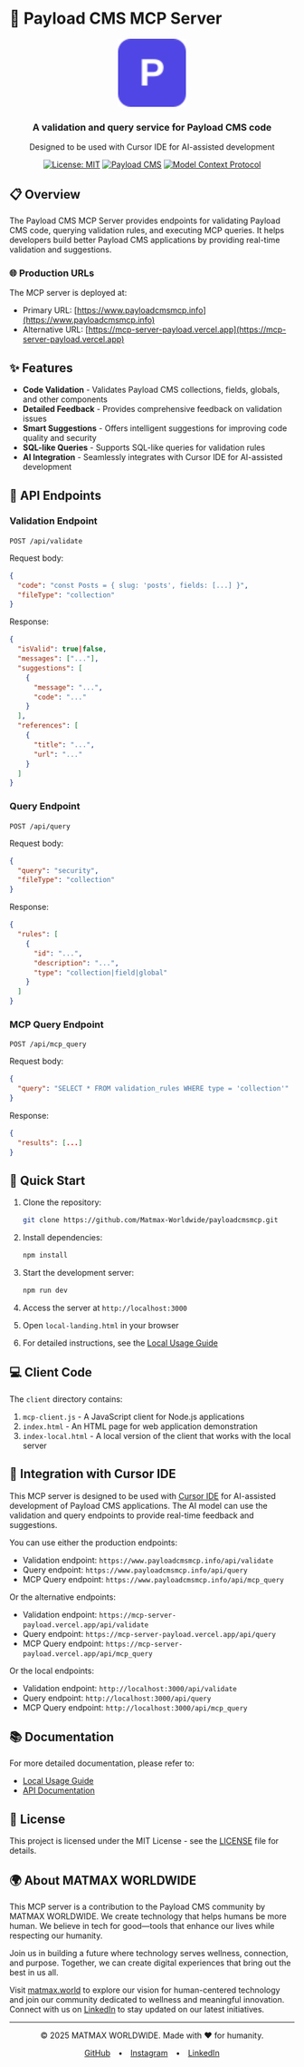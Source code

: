 # 🚀 Payload CMS MCP Server

<div align="center">
  <img src="public/favicon.svg" alt="Payload CMS MCP Server Logo" width="120" height="120">
  <h3>A validation and query service for Payload CMS code</h3>
  <p>Designed to be used with Cursor IDE for AI-assisted development</p>

  [![License: MIT](https://img.shields.io/badge/License-MIT-blue.svg)](https://opensource.org/licenses/MIT)
  [![Payload CMS](https://img.shields.io/badge/Payload%20CMS-3.0-brightgreen)](https://payloadcms.com)
  [![Model Context Protocol](https://img.shields.io/badge/MCP-Enabled-5046e5)](https://modelcontextprotocol.ai)
</div>

## 📋 Overview

The Payload CMS MCP Server provides endpoints for validating Payload CMS code, querying validation rules, and executing MCP queries. It helps developers build better Payload CMS applications by providing real-time validation and suggestions.

### 🌐 Production URLs

The MCP server is deployed at:
- Primary URL: [https://www.payloadcmsmcp.info](https://www.payloadcmsmcp.info)
- Alternative URL: [https://mcp-server-payload.vercel.app](https://mcp-server-payload.vercel.app)

## ✨ Features

- **Code Validation** - Validates Payload CMS collections, fields, globals, and other components
- **Detailed Feedback** - Provides comprehensive feedback on validation issues
- **Smart Suggestions** - Offers intelligent suggestions for improving code quality and security
- **SQL-like Queries** - Supports SQL-like queries for validation rules
- **AI Integration** - Seamlessly integrates with Cursor IDE for AI-assisted development

## 🔌 API Endpoints

### Validation Endpoint

```
POST /api/validate
```

Request body:
```json
{
  "code": "const Posts = { slug: 'posts', fields: [...] }",
  "fileType": "collection"
}
```

Response:
```json
{
  "isValid": true|false,
  "messages": ["..."],
  "suggestions": [
    {
      "message": "...",
      "code": "..."
    }
  ],
  "references": [
    {
      "title": "...",
      "url": "..."
    }
  ]
}
```

### Query Endpoint

```
POST /api/query
```

Request body:
```json
{
  "query": "security",
  "fileType": "collection"
}
```

Response:
```json
{
  "rules": [
    {
      "id": "...",
      "description": "...",
      "type": "collection|field|global"
    }
  ]
}
```

### MCP Query Endpoint

```
POST /api/mcp_query
```

Request body:
```json
{
  "query": "SELECT * FROM validation_rules WHERE type = 'collection'"
}
```

Response:
```json
{
  "results": [...]
}
```

## 🚀 Quick Start

1. Clone the repository:
   ```bash
   git clone https://github.com/Matmax-Worldwide/payloadcmsmcp.git
   ```

2. Install dependencies:
   ```bash
   npm install
   ```

3. Start the development server:
   ```bash
   npm run dev
   ```

4. Access the server at `http://localhost:3000`

5. Open `local-landing.html` in your browser

6. For detailed instructions, see the [Local Usage Guide](LOCAL_USAGE.md)

## 💻 Client Code

The `client` directory contains:

1. `mcp-client.js` - A JavaScript client for Node.js applications
2. `index.html` - An HTML page for web application demonstration
3. `index-local.html` - A local version of the client that works with the local server

## 🔗 Integration with Cursor IDE

This MCP server is designed to be used with [Cursor IDE](https://cursor.sh) for AI-assisted development of Payload CMS applications. The AI model can use the validation and query endpoints to provide real-time feedback and suggestions.

You can use either the production endpoints:

- Validation endpoint: `https://www.payloadcmsmcp.info/api/validate`
- Query endpoint: `https://www.payloadcmsmcp.info/api/query`
- MCP Query endpoint: `https://www.payloadcmsmcp.info/api/mcp_query`

Or the alternative endpoints:

- Validation endpoint: `https://mcp-server-payload.vercel.app/api/validate`
- Query endpoint: `https://mcp-server-payload.vercel.app/api/query`
- MCP Query endpoint: `https://mcp-server-payload.vercel.app/api/mcp_query`

Or the local endpoints:

- Validation endpoint: `http://localhost:3000/api/validate`
- Query endpoint: `http://localhost:3000/api/query`
- MCP Query endpoint: `http://localhost:3000/api/mcp_query`

## 📚 Documentation

For more detailed documentation, please refer to:

- [Local Usage Guide](LOCAL_USAGE.md)
- [API Documentation](SUMMARY.md)

## 📄 License

This project is licensed under the MIT License - see the [LICENSE](LICENSE) file for details.

## 🌍 About MATMAX WORLDWIDE

This MCP server is a contribution to the Payload CMS community by MATMAX WORLDWIDE. We create technology that helps humans be more human. We believe in tech for good—tools that enhance our lives while respecting our humanity.

Join us in building a future where technology serves wellness, connection, and purpose. Together, we can create digital experiences that bring out the best in us all.

Visit [matmax.world](https://matmax.world) to explore our vision for human-centered technology and join our community dedicated to wellness and meaningful innovation. Connect with us on [LinkedIn](https://www.linkedin.com/company/the-wellness-brand) to stay updated on our latest initiatives.

---

<div align="center">
  <p>© 2025 MATMAX WORLDWIDE. Made with ❤️ for humanity.</p>
  <div style="margin-top: 10px;">
    <a href="https://github.com/Matmax-Worldwide" target="_blank" style="margin: 0 10px;">GitHub</a> •
    <a href="https://instagram.com/matmaxyoga" target="_blank" style="margin: 0 10px;">Instagram</a> •
    <a href="https://www.linkedin.com/company/the-wellness-brand" target="_blank" style="margin: 0 10px;">LinkedIn</a>
  </div>
</div>

